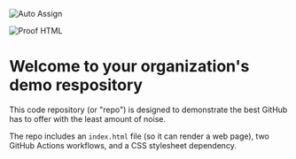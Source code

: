 ![Auto Assign](https://github.com/TenuEngineering/demo-repository/actions/workflows/auto-assign.yml/badge.svg)

![Proof HTML](https://github.com/TenuEngineering/demo-repository/actions/workflows/proof-html.yml/badge.svg)

# Welcome to your organization's demo respository
This code repository (or "repo") is designed to demonstrate the best GitHub has to offer with the least amount of noise.

The repo includes an `index.html` file (so it can render a web page), two GitHub Actions workflows, and a CSS stylesheet dependency.
